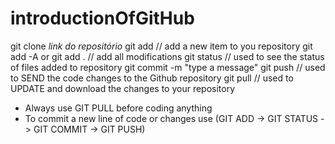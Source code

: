 # introductionOfGitHub

git clone *link do repositório*
git add // add a new item to you repository
git add -A or git add . // add all modifications
git status // used to see the  status of files added to repository
git commit -m "type a message"
git push // used to SEND the code changes to the Github repository
git pull // used to UPDATE and download the changes to your repository




* Always use GIT PULL before coding anything
* To commit a new line of code or changes use (GIT ADD -> GIT STATUS -> GIT COMMIT -> GIT PUSH)
